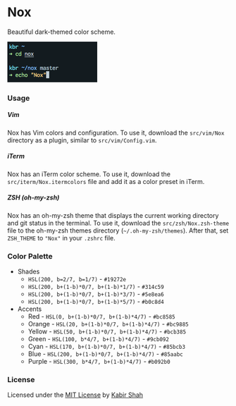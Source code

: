 # Nox

Beautiful dark-themed color scheme.

![Nox](https://github.com/kbrsh/nox/raw/master/img/Nox.png)

### Usage

##### Vim

Nox has Vim colors and configuration. To use it, download the `src/vim/Nox` directory as a plugin, similar to `src/vim/Config.vim`.

##### iTerm

Nox has an iTerm color scheme. To use it, download the `src/iterm/Nox.itermcolors` file and add it as a color preset in iTerm.

##### ZSH (oh-my-zsh)

Nox has an oh-my-zsh theme that displays the current working directory and git status in the terminal. To use it, download the `src/zsh/Nox.zsh-theme` file to the oh-my-zsh themes directory (`~/.oh-my-zsh/themes`). After that, set `ZSH_THEME` to `"Nox"` in your `.zshrc` file.

### Color Palette

* Shades
  * `HSL(200, b=2/7, b=1/7)` - `#19272e`
  * `HSL(200, b+(1-b)*0/7, b+(1-b)*1/7)` - `#314c59`
  * `HSL(200, b+(1-b)*0/7, b+(1-b)*3/7)` - `#5e8ea6`
  * `HSL(200, b+(1-b)*0/7, b+(1-b)*5/7)` - `#b0c8d4`
* Accents
  * Red - `HSL(0, b+(1-b)*0/7, b+(1-b)*4/7)` - `#bc8585`
  * Orange - `HSL(20, b+(1-b)*0/7, b+(1-b)*4/7)` - `#bc9885`
  * Yellow - `HSL(50, b+(1-b)*0/7, b+(1-b)*4/7)` - `#bcb385`
  * Green - `HSL(100, b*4/7, b+(1-b)*4/7)` - `#9cb092`
  * Cyan - `HSL(170, b+(1-b)*0/7, b+(1-b)*4/7)` - `#85bcb3`
  * Blue - `HSL(200, b+(1-b)*0/7, b+(1-b)*4/7)` - `#85aabc`
  * Purple - `HSL(300, b*4/7, b+(1-b)*4/7)` - `#b092b0`

### License

Licensed under the [MIT License](https://kbrsh.github.io/license) by [Kabir Shah](https://kabir.sh)
